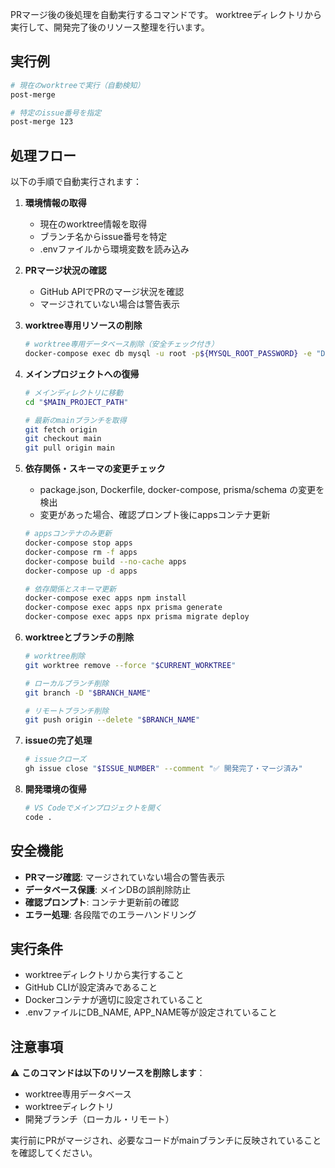 PRマージ後の後処理を自動実行するコマンドです。
worktreeディレクトリから実行して、開発完了後のリソース整理を行います。

## 実行例

```bash
# 現在のworktreeで実行（自動検知）
post-merge

# 特定のissue番号を指定
post-merge 123
```

## 処理フロー

以下の手順で自動実行されます：

1. **環境情報の取得**
   - 現在のworktree情報を取得
   - ブランチ名からissue番号を特定
   - .envファイルから環境変数を読み込み

2. **PRマージ状況の確認**
   - GitHub APIでPRのマージ状況を確認
   - マージされていない場合は警告表示

3. **worktree専用リソースの削除**
   ```bash
   # worktree専用データベース削除（安全チェック付き）
   docker-compose exec db mysql -u root -p${MYSQL_ROOT_PASSWORD} -e "DROP DATABASE IF EXISTS \`${DB_NAME}\`;"
   ```

4. **メインプロジェクトへの復帰**
   ```bash
   # メインディレクトリに移動
   cd "$MAIN_PROJECT_PATH"

   # 最新のmainブランチを取得
   git fetch origin
   git checkout main
   git pull origin main
   ```

5. **依存関係・スキーマの変更チェック**
   - package.json, Dockerfile, docker-compose, prisma/schema の変更を検出
   - 変更があった場合、確認プロンプト後にappsコンテナ更新

   ```bash
   # appsコンテナのみ更新
   docker-compose stop apps
   docker-compose rm -f apps
   docker-compose build --no-cache apps
   docker-compose up -d apps

   # 依存関係とスキーマ更新
   docker-compose exec apps npm install
   docker-compose exec apps npx prisma generate
   docker-compose exec apps npx prisma migrate deploy
   ```

6. **worktreeとブランチの削除**
   ```bash
   # worktree削除
   git worktree remove --force "$CURRENT_WORKTREE"

   # ローカルブランチ削除
   git branch -D "$BRANCH_NAME"

   # リモートブランチ削除
   git push origin --delete "$BRANCH_NAME"
   ```

7. **issueの完了処理**
   ```bash
   # issueクローズ
   gh issue close "$ISSUE_NUMBER" --comment "✅ 開発完了・マージ済み"
   ```

8. **開発環境の復帰**
   ```bash
   # VS Codeでメインプロジェクトを開く
   code .
   ```

## 安全機能

- **PRマージ確認**: マージされていない場合の警告表示
- **データベース保護**: メインDBの誤削除防止
- **確認プロンプト**: コンテナ更新前の確認
- **エラー処理**: 各段階でのエラーハンドリング

## 実行条件

- worktreeディレクトリから実行すること
- GitHub CLIが設定済みであること
- Dockerコンテナが適切に設定されていること
- .envファイルにDB_NAME, APP_NAME等が設定されていること

## 注意事項

⚠️ **このコマンドは以下のリソースを削除します**：
- worktree専用データベース
- worktreeディレクトリ
- 開発ブランチ（ローカル・リモート）

実行前にPRがマージされ、必要なコードがmainブランチに反映されていることを確認してください。